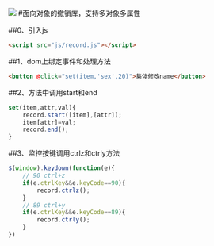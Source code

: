 ![](https://ioxz.top/d/645b68a6ebdcf.jpg)
#面向对象的撤销库，支持多对象多属性

##0、引入js
```html
<script src="js/record.js"></script>
```

##1、dom上绑定事件和处理方法
```html
<button @click="set(item,'sex',20)">集体修改name</button>
```

##2、方法中调用start和end
```js
set(item,attr,val){
	record.start([item],[attr]);
	item[attr]=val;
	record.end();
}
```

##3、监控按键调用ctrlz和ctrly方法
```js
$(window).keydown(function(e){
	// 90 ctrl+z
	if(e.ctrlKey&&e.keyCode==90){
		record.ctrlz();
	}
	// 89 ctrl+y
	if(e.ctrlKey&&e.keyCode==89){
		record.ctrly();
	}
})
```